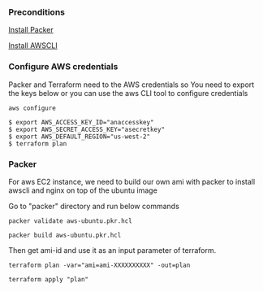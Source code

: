 ### Preconditions

[Install Packer](https://learn.hashicorp.com/tutorials/packer/get-started-install-cli)

[Install AWSCLI](https://docs.aws.amazon.com/cli/latest/userguide/getting-started-install.html)


### Configure AWS credentials
Packer and Terraform need to the AWS credentials so You need to export the keys below or you can use the aws CLI tool to configure credentials

```
aws configure 
```

```
$ export AWS_ACCESS_KEY_ID="anaccesskey"
$ export AWS_SECRET_ACCESS_KEY="asecretkey"
$ export AWS_DEFAULT_REGION="us-west-2"
$ terraform plan
```

### Packer 
For aws EC2 instance, we need to build our own ami with packer to install awscli and nginx on top of the ubuntu image


Go to "packer" directory and run below commands
```
packer validate aws-ubuntu.pkr.hcl
```
```
packer build aws-ubuntu.pkr.hcl
```
Then get ami-id and use it as an input parameter of terraform.

```
terraform plan -var="ami=ami-XXXXXXXXXX" -out=plan
```
```
terraform apply "plan"
```
